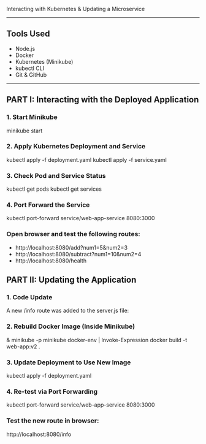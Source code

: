 Interacting with Kubernetes & Updating a Microservice

---
## Tools Used

- Node.js
- Docker
- Kubernetes (Minikube)
- kubectl CLI
- Git & GitHub

---
## PART I: Interacting with the Deployed Application

### 1. Start Minikube
minikube start
### 2. Apply Kubernetes Deployment and Service

kubectl apply -f deployment.yaml
kubectl apply -f service.yaml

### 3. Check Pod and Service Status
kubectl get pods
kubectl get services

### 4. Port Forward the Service
kubectl port-forward service/web-app-service 8080:3000

### Open browser and test the following routes:
- http://localhost:8080/add?num1=5&num2=3
- http://localhost:8080/subtract?num1=10&num2=4
- http://localhost:8080/health

## PART II: Updating the Application
### 1. Code Update
A new /info route was added to the server.js file:

### 2. Rebuild Docker Image (Inside Minikube)
& minikube -p minikube docker-env | Invoke-Expression
docker build -t web-app:v2 .

### 3. Update Deployment to Use New Image
kubectl apply -f deployment.yaml

### 4. Re-test via Port Forwarding
kubectl port-forward service/web-app-service 8080:3000

### Test the new route in browser:
http://localhost:8080/info




